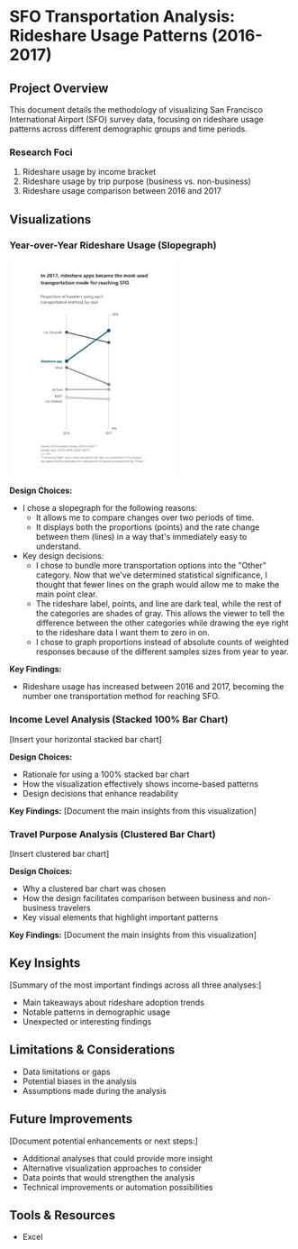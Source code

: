 # SFO Transportation Analysis: Rideshare Usage Patterns (2016-2017)

## Project Overview
This document details the methodology of visualizing San Francisco International Airport (SFO) survey data, focusing on rideshare usage patterns across different demographic groups and time periods.

### Research Foci
1. Rideshare usage by income bracket
2. Rideshare usage by trip purpose (business vs. non-business)
3. Rideshare usage comparison between 2016 and 2017

## Visualizations

### Year-over-Year Rideshare Usage (Slopegraph)
<img src="https://raw.githubusercontent.com/michaeljhanley/sfo-survey-viz/refs/heads/main/visualizations/slopegraph_v2.png" width="297" />

**Design Choices:**
- I chose a slopegraph for the following reasons:
    - It allows me to compare changes over two periods of time.
    - It displays both the proportions (points) and the rate change between them (lines) in a way that's immediately easy to understand.
- Key design decisions:
    - I chose to bundle more transportation options into the "Other" category. Now that we've determined statistical significance, I thought that fewer lines on the graph would allow me to make the main point clear.
    - The rideshare label, points, and line are dark teal, while the rest of the categories are shades of gray. This allows the viewer to tell the difference between the other categories while drawing the eye right to the rideshare data I want them to zero in on.
    - I chose to graph proportions instead of absolute counts of weighted responses because of the different samples sizes from year to year.

**Key Findings:**
- Rideshare usage has increased between 2016 and 2017, becoming the number one transportation method for reaching SFO.

### Income Level Analysis (Stacked 100% Bar Chart)
[Insert your horizontal stacked bar chart]

**Design Choices:**
- Rationale for using a 100% stacked bar chart
- How the visualization effectively shows income-based patterns
- Design decisions that enhance readability

**Key Findings:**
[Document the main insights from this visualization]

### Travel Purpose Analysis (Clustered Bar Chart)
[Insert clustered bar chart]

**Design Choices:**
- Why a clustered bar chart was chosen
- How the design facilitates comparison between business and non-business travelers
- Key visual elements that highlight important patterns

**Key Findings:**
[Document the main insights from this visualization]

## Key Insights
[Summary of the most important findings across all three analyses:]
- Main takeaways about rideshare adoption trends
- Notable patterns in demographic usage
- Unexpected or interesting findings

## Limitations & Considerations
- Data limitations or gaps
- Potential biases in the analysis
- Assumptions made during the analysis

## Future Improvements
[Document potential enhancements or next steps:]
- Additional analyses that could provide more insight
- Alternative visualization approaches to consider
- Data points that would strengthen the analysis
- Technical improvements or automation possibilities

## Tools & Resources
- Excel